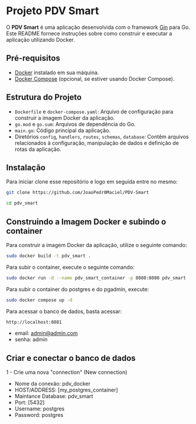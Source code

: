 # Projeto PDV Smart

O **PDV Smart** é uma aplicação desenvolvida com o framework [Gin](https://github.com/gin-gonic/gin) para Go. Este README fornece instruções sobre como construir e executar a aplicação utilizando Docker.

## Pré-requisitos

- [Docker](https://docs.docker.com/get-docker/) instalado em sua máquina.
- [Docker Compose](https://docs.docker.com/compose/install/) (opcional, se estiver usando Docker Compose).

## Estrutura do Projeto

- `Dockerfile` e `docker-compose.yaml`: Arquivo de configuração para construir a imagem Docker da aplicação.
- `go.mod` e `go.sum`: Arquivos de dependência do Go.
- `main.go`: Código principal da aplicação.
- Diretórios `config`, `handlers`, `routes`, `schemas`, `database`: Contêm arquivos relacionados à configuração, manipulação de dados e definição de rotas da aplicação.

## Instalação
Para iniciar clone esse repositório e logo em seguida entre no mesmo:
```bash
git clone https://github.com/JoaoPedr0Maciel/PDV-Smart

cd pdv_smart
```

## Construindo a Imagem Docker e subindo o container

Para construir a imagem Docker da aplicação, utilize o seguinte comando:

```bash
sudo docker build -t pdv_smart .
```
Para subir o container, execute o seguinte comando:

```bash
sudo docker run -d --name pdv_smart_container -p 8080:8080 pdv_smart
```

Para subir o container do postgres e do pgadmin, execute:

```bash
sudo docker compose up -d
```

Para acessar o banco de dados, basta acessar:

```bash
http://localhost:8081
```

- email: admin@admin.com
- senha: admin

## Criar e conectar o banco de dados

1 - Crie uma nova "connection" (New connection)

- Nome da conexão: pdv_docker
- HOST/ADDRESS: [my_postgres_container]
- Maintance Database: pdv_smart
- Port: [5432]
- Username: postgres
- Password: postgres

